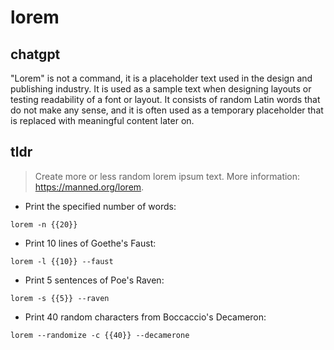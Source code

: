 # lorem 
## chatgpt 
"Lorem" is not a command, it is a placeholder text used in the design and publishing industry. It is used as a sample text when designing layouts or testing readability of a font or layout. It consists of random Latin words that do not make any sense, and it is often used as a temporary placeholder that is replaced with meaningful content later on. 

## tldr 
 
> Create more or less random lorem ipsum text.
> More information: <https://manned.org/lorem>.

- Print the specified number of words:

`lorem -n {{20}}`

- Print 10 lines of Goethe's Faust:

`lorem -l {{10}} --faust`

- Print 5 sentences of Poe's Raven:

`lorem -s {{5}} --raven`

- Print 40 random characters from Boccaccio's Decameron:

`lorem --randomize -c {{40}} --decamerone`
